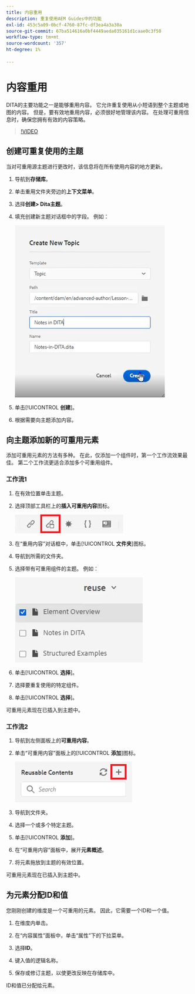 ```yaml
---
title: 内容重用
description: 重复使用AEM Guides中的功能
exl-id: 453c5a09-0bcf-4760-87fc-df3ea4a3a30a
source-git-commit: 67ba514616a0bf4449aeda035161d1caae0c3f50
workflow-type: tm+mt
source-wordcount: '357'
ht-degree: 1%

---
```


# 内容重用

DITA的主要功能之一是能够重用内容。 它允许重复使用从小短语到整个主题或地图的内容。  但是，要有效地重用内容，必须很好地管理该内容。 在处理可重用信息时，确保您拥有有效的内容策略。

>[!VIDEO](https://video.tv.adobe.com/v/342757?quality=12&learn=on)

## 创建可重复使用的主题

当对可重用源主题进行更改时，该信息将在所有使用内容的地方更新。

1. 导航到&#x200B;**存储库**。

1. 单击重用文件夹旁边的&#x200B;**上下文菜单**。

1. 选择&#x200B;**创建> Dita主题**。

1. 填充创建新主题对话框中的字段。 例如：

   ![确认](images/lesson-8/new-topic-dialog.png)

1. 单击&#x200B;[!UICONTROL **创建**]。

1. 根据需要向主题添加内容。

## 向主题添加新的可重用元素

添加可重用元素的方法有多种。 在此，仅添加一个组件时，第一个工作流效果最佳。 第二个工作流更适合添加多个可重用组件。

### 工作流1

1. 在有效位置单击主题。

1. 选择顶部工具栏上的&#x200B;**插入可重用内容**&#x200B;图标。

   ![确认](images/lesson-8/insert-reuse-icon.png)

1. 在“重用内容”对话框中，单击&#x200B;[!UICONTROL **文件夹**]&#x200B;图标。

1. 导航到所需的文件夹。

1. 选择带有可重用组件的主题。
例如：

   ![确认](images/lesson-8/reusable-topic.png)

1. 单击&#x200B;[!UICONTROL **选择**]。

1. 选择要重复使用的特定组件。

1. 单击&#x200B;[!UICONTROL **选择**]。

可重用元素现在已插入到主题中。

### 工作流2

1. 导航到左侧面板上的&#x200B;**可重用内容**。

1. 单击“可重用内容”面板上的&#x200B;[!UICONTROL **添加**]&#x200B;图标。

   ![确认](images/lesson-8/reuse-contents-icon.png)

1. 导航到文件夹。

1. 选择一个或多个特定主题。

1. 单击&#x200B;[!UICONTROL **添加**]。

1. 在“可重用内容”面板中，展开&#x200B;**元素概述**。

1. 将元素拖放到主题的有效位置。

可重用元素现在已插入到主题中。

## 为元素分配ID和值

您刚刚创建的维度是一个可重用的元素。 因此，它需要一个ID和一个值。

1. 在维度内单击。

1. 在“内容属性”面板中，单击“属性”下的下拉菜单。

1. 选择&#x200B;**ID**。

1. 键入值的逻辑名称。

1. 保存或修订主题，以使更改反映在存储库中。

ID和值已分配给元素。

